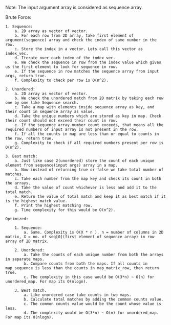 Note: The input argument array is considered as sequence array.

Brute Force:   

    1. Sequence: 
        a. 2D array as vector of vector.
        b. For each row from 2D array, take first element of argument(sequence) array and check the index of same number in the row.
        c. Store the index in a vector. Lets call this vector as index_vec.
        d. Iterate over each index of the index_vec.
        e. We check the sequence in row from the index value which gives us the first element to look for sequence in row.
        e. If the sequence in row matches the sequence array from input args, return true.
        f. Complexity to check per row is O(n^2).

    2. Unordered:
        a. 2D array as vector of vector.
        b. We check the unordered match from 2D matrix by taking each row one by one like Sequence search.
        c. Take a map with elements inside sequence array as key, and their count in sequence array as value.
        d. Take the unique numbers which are stored as key in map. Check their count should not exceed their count in row.
        e. If the sequence array number count exceeds, that means all the required numbers of input array is not present in the row.
        f. If all the counts in map are less than or equal to counts in the row, return true.
        g. Complexity to check if all required numbers present per row is O(n^2).

    3. Best match:
        a. Just like case 2(unordered) store the count of each unique element from sequence(input args) array in a map.
        b. Now instead of returning true or false we take total number of matches.
        c. Take each number from the map key and check its count in both the arrays.
        d. Take the value of count whichever is less and add it to the total match.
        e. Return the value of total match and keep it as best match if it is the highest match value.
        f. Print the highest matching row.
        g. Time complexity for this would be O(n^2).

    Optimized:

        1. Sequence:
            a. Same. Complexity is O(X * n ). n = number of columns in 2D matrix, X = no. of seq[0](first element of sequence array) in row array of 2D matrix.

        2. Unordered:
            a. Take the counts of each unique number from both the arrays in separate maps.
            b. Compare counts from both the maps. If all counts in map_sequence is less than the counts in map_matrix_row, then return true.
            c. The complexity in this case would be O(3*n) ~ O(n) for unordered_map. For map its O(nlogn).

        3. Best match.
            a. Like unordered case take counts in two maps.
            b. Calculate total matches by adding the common counts value.
            c. The common counts value would be the count whose value is less.
            d. The complexity would be O(3*n) ~ O(n) for unordered_map. For map its O(nlogn).